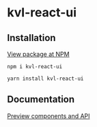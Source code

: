 # kvl-react-ui

## Installation

[View package at NPM](https://www.npmjs.com/package/kvl-react-ui)

```
npm i kvl-react-ui
```

```
yarn install kvl-react-ui
```

## Documentation

[Preview components and API](http://www.kevinvanleer.com/kvl-react-ui/)
